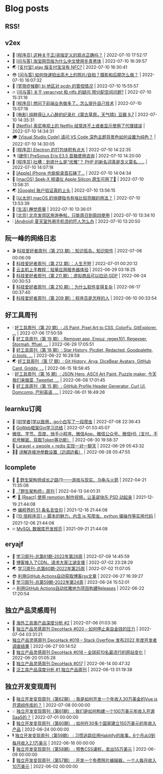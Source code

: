 # Blog posts
## RSS!



## v2ex

<!-- v2ex:START  -->
- 🫶 [[程序员] 这种关于正/盗版定义的观点正确吗？](https://www.v2ex.com/t/865327#reply2) | 2022-07-10 17:52:17 
- 🧰 [[问与答] 淘宝网页版为什么中文使用冬青黑体](https://www.v2ex.com/t/865326#reply1) | 2022-07-10 16:39:57 
- 🌏 [[支付宝] play 版支付宝没有 NFC?](https://www.v2ex.com/t/865325#reply0) | 2022-07-10 16:30:41 
- 😎 [[问与答] 如何快速拍出高大上的照片/自拍？摄影和后期怎么做？](https://www.v2ex.com/t/865323#reply0) | 2022-07-10 16:07:32 
- 💂 [[宽带症候群] bj 地区对 pcdn 的管控情况](https://www.v2ex.com/t/865322#reply0) | 2022-07-10 15:55:57 
- 🔥 [[问与答] 关于 veracrypt 和 ntfs 的疑问,预分配空间问题?](https://www.v2ex.com/t/865319#reply2) | 2022-07-10 15:31:16 
- 🦅 [[程序员] 想问下前端业务做多了，怎么提升自己技术](https://www.v2ex.com/t/865318#reply1) | 2022-07-10 15:07:16 
- 🙉 [[电影] 纯粹得让人心醉的纪录片《蒙古草原，天气晴》豆瓣 9.7](https://www.v2ex.com/t/865315#reply1) | 2022-07-10 14:35:31 
- 💫 [[Netflix] 索尼电视上的 Netflix 经常连不上或者显示使用了代理错误](https://www.v2ex.com/t/865314#reply1) | 2022-07-10 14:34:31 
- 🎓 [[Visual Studio Code] 请问 VS Code 深色主题背景色如何设置为纯色？](https://www.v2ex.com/t/865313#reply0) | 2022-07-10 14:30:05 
- 🗽 [[程序员] Electron 的打包体积有点大](https://www.v2ex.com/t/865312#reply12) | 2022-07-10 14:22:35 
- ⚗️ [[硬件] PreSonus Eris E3.5 音箱使用咨询](https://www.v2ex.com/t/865311#reply1) | 2022-07-10 14:20:00 
- 🦍 [[程序员] 吐槽：到底什么是“优雅”？ PHP 的新名词真是含义莫名……](https://www.v2ex.com/t/865309#reply23) | 2022-07-10 14:07:18 
- 🤩 [[Apple] iPhone 也偷偷录音石锤了…](https://www.v2ex.com/t/865308#reply7) | 2022-07-10 14:04:34 
- 🙉 [[macOS] Spek-X 频谱仪 Apple Silicon 原生可用了🎉](https://www.v2ex.com/t/865307#reply6) | 2022-07-10 13:58:31 
- 🌏 [[Google] 账户验证真的上头](https://www.v2ex.com/t/865306#reply12) | 2022-07-10 13:56:15 
- 🐘 [[以太坊] macOS 的快捷指令有啥比较亮眼的用法？](https://www.v2ex.com/t/865305#reply0) | 2022-07-10 13:53:39 
- 🧰 [[生活] 睡觉质量](https://www.v2ex.com/t/865303#reply4) | 2022-07-10 13:36:01 
- 💃 [[北京] 北京发郊区旅游券啦，只能周日到周四使用](https://www.v2ex.com/t/865302#reply0) | 2022-07-10 13:34:10 
- 🕯 [[Android] 夏天室外用手机烫的吓人怎么办](https://www.v2ex.com/t/865300#reply24) | 2022-07-10 13:20:50 <!-- v2ex:END -->

## 阮一峰的网络日志

<!-- ruanyf:START -->
- 🎬 [科技爱好者周刊（第 213 期）：知识孤岛，知识软件](http://www.ruanyifeng.com/blog/2022/07/weekly-issue-213.html) | 2022-07-08 00:06:09 
- 💄 [科技爱好者周刊（第 212 期）：人生不短](http://www.ruanyifeng.com/blog/2022/07/weekly-issue-212.html) | 2022-07-01 00:20:12 
- 🐎 [云主机上手教程：轻量应用服务器体验](http://www.ruanyifeng.com/blog/2022/06/cloud-server-getting-started-tutorial.html) | 2022-06-29 03:18:25 
- 🤔 [科技爱好者周刊（第 211 期）：虚拟商品可以拉动 GDP](http://www.ruanyifeng.com/blog/2022/06/weekly-issue-211.html) | 2022-06-24 00:30:53 
- 🧠 [科技爱好者周刊（第 210 期）：为什么软件变得复杂](http://www.ruanyifeng.com/blog/2022/06/weekly-issue-210.html) | 2022-06-17 00:37:40 
- 🎃 [科技爱好者周刊（第 209 期）：程序员是怎样的人](http://www.ruanyifeng.com/blog/2022/06/weekly-issue-209.html) | 2022-06-10 00:33:54 <!-- ruanyf:END -->

## 好工具周刊

<!-- bestxtools:START -->
- 🕯 [好工具周刊（第 20 期）: JS Paint, Pixel Art to CSS, ColorFu, GitExplorer, ...](https://discuss-cn.bestxtools.com/d/57/1) | 2022-07-06 17:50:59 
- 🦩 [好工具周刊（第 19 期）: Remover.app, Enpuz, regex101, Regexper, Stormah, fffuel, ...](https://discuss-cn.bestxtools.com/d/56/1) | 2022-06-29 17:05:51 
- 🦄 [好工具周刊（第 18 期）: Star History, Picdiet, Redacted, Goodpalette, zi.tools, ...](https://discuss-cn.bestxtools.com/d/47/1) | 2022-06-22 16:28:58 
- 🌏 [好工具周刊（第 17 期）: Git History, Arya, DiceBear Avatars, GitHub Card, Griddy, ...](https://discuss-cn.bestxtools.com/d/43/1) | 2022-06-15 18:58:45 
- 🕯 [好工具周刊（第 16 期）: JSON Hero, ASCII Art Paint, Puzzle maker, 今天我们来做菜, Tweetlet, ...](https://discuss-cn.bestxtools.com/d/42/1) | 2022-06-08 17:01:45 
- 📝 [好工具周刊（第 15 期）: GitHub Profile Header Generator, Curl UI, Domcomp, 巴别英语, ...](https://discuss-cn.bestxtools.com/d/40/1) | 2022-06-01 16:49:26 <!-- bestxtools:END -->


## learnku订阅

<!-- learnku:START -->
- 🦅 [[初学者]学以致用，go小白写了一段爬虫](https://learnku.com/go/t/69522) | 2022-07-08 22:36:43 
- 🦅 [GoWeb框架Gin学习总结](https://learnku.com/articles/69259) | 2022-07-01 03:45:07 
-  [微信、字节、百度、快手小程序、微信App、微信公众号、微信H5（支付、手机号解密、获取Token等功能）](https://learnku.com/articles/69235) | 2022-06-30 19:58:37 
- 🌈 [Laravel + swoole + redis 实现一对一聊天](https://learnku.com/articles/69154) | 2022-06-29 05:43:32 
- 🧑‍🏫 [详解连接池参数设置（边调边看）](https://learnku.com/articles/69111) | 2022-06-28 05:47:55 <!-- learnku:END -->



## lcomplete

<!-- lcomplete:START -->
- 🫶 [🐒 野生架构师成长之路&lpar;1&rpar;——游戏与现实、乌龟与火箭](http://codelc.com/post/growup/s01/) | 2022-04-21 11:35:08 
- 🧰 [「野生架构师」周刊](http://codelc.com/post/essay/%E9%87%8E%E7%94%9F%E6%9E%B6%E6%9E%84%E5%B8%88%E5%91%A8%E5%88%8A%E4%BB%8B%E7%BB%8D/) | 2022-04-13 04:01:31 
- 🌏 [🎄 [React] 使用 remotion 制作视频，让圣诞快乐 PSD 动起来](http://codelc.com/post/dev/js/remotion/) | 2021-12-19 21:44:08 
- 😎 [编程界的 51 条名言佳句](http://codelc.com/post/dev/thinking/quotes/) | 2021-12-16 21:44:08 
- 💂 [[10 倍程序员] ⭐ 脚本的魅力，内含 js 写爬虫、python 骚操作等实用代码](http://codelc.com/post/dev/10x/script/) | 2021-12-06 21:44:08 
- 🔥 [MySQL 数据库开发规范](http://codelc.com/post/dev/db/mysql_standard/) | 2021-09-21 21:44:08 <!-- lcomplete:END -->

## eryajf

<!-- eryajf:START -->
- 🫶 [学习周刊-总第61期-2022年第26周](https://wiki.eryajf.net/pages/703307/) | 2022-07-09 14:45:59 
- 🧰 [博客接入了CDN，请求大家江湖支援](https://wiki.eryajf.net/pages/5f559d/) | 2022-07-02 23:28:29 
- 🌏 [学习周刊-总第60期-2022年第25周](https://wiki.eryajf.net/pages/bff449/) | 2022-07-02 11:07:05 
- 😎 [利用GitHub Actions自动获取博客rss文章](https://wiki.eryajf.net/pages/1b1ba3/) | 2022-06-27 16:39:27 
- 💂 [学习周刊-总第59期-2022年第24周](https://wiki.eryajf.net/pages/b0bdd0/) | 2022-06-24 15:52:01 
- 🔥 [利用GitHub Actions自动优雅地为项目构建Releases](https://wiki.eryajf.net/pages/f3e878/) | 2022-06-22 17:20:54 <!-- eryajf:END -->



## 独立产品灵感周刊

<!-- DecoHack:START -->
- 🦣 [海外工具类产品深度分析 #2](https://www.decohack.com/Post/746) | 2022-07-06 01:03:36 
- 🤡 [独立产品灵感周刊 DecoHack #020 – 如何停止来自金钱的压力](https://www.decohack.com/Post/728) | 2022-07-04 03:31:21 
-  [独立产品灵感周刊 DecoHack #019 – Stack Overflow 发布2022 年度开发者调查结果](https://www.decohack.com/Post/699) | 2022-06-27 00:14:52 
- 🐲 [独立产品灵感周刊 DecoHack #018 – 全球前10名最流行的网站变化](https://www.decohack.com/Post/680) | 2022-06-20 01:05:28 
- 🦅 [独立产品灵感周刊 DecoHack #017](https://www.decohack.com/Post/663) | 2022-06-14 00:47:32 
- 🧰 [泛工具产品深度分析 #1 独立产品周刊](https://www.decohack.com/Post/653) | 2022-06-13 01:19:38 <!-- DecoHack:END -->

## 独立开发变现周刊

<!-- easyindie:START -->
- 💂 [独立开发变现周刊（第62期） : 我是如何开发一个年收入30万美金的Vue.js开源组件库的？](https://www.ezindie.com/weekly/issue-62) | 2022-07-08 00:00:00 
- 💡 [独立开发变现周刊（第61期） : 我们是如何构建一个100万美元年收入开源SaaS的？](https://www.ezindie.com/weekly/issue-61) | 2022-07-01 00:00:00 
- 🌋 [独立开发变现周刊（第60期） : 如何在30多个国家建立150万美元的年收入产品](https://www.ezindie.com/weekly/issue-60) | 2022-06-24 00:00:00 
- 🕴 [独立开发变现周刊（第59期） : 习惯追踪应用Habitify的故事，6个月从0到每月收入2.1万美元](https://www.ezindie.com/weekly/issue-59) | 2022-06-16 00:00:00 
- 🎊 [独立开发变现周刊（第58期） : 预售CSS课程，卖出55万美元](https://www.ezindie.com/weekly/issue-58) | 2022-06-09 00:00:00 
- 🤔 [独立开发变现周刊（第57期） : 开发一个免费照片编辑器，一个人每月收入10万美元](https://www.ezindie.com/weekly/issue-57) | 2022-06-02 00:00:00 <!-- easyindie:END -->




